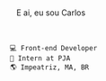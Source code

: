 <img src="https://media.giphy.com/media/hvRJCLFzcasrR4ia7z/giphy.gif" width="15px"> E ai, eu sou Carlos

<img src="https://raw.githubusercontent.com/rhoit/mode-icons/dump/icons/css.png" width="15px"> <img src="https://raw.githubusercontent.com/rhoit/mode-icons/dump/icons/html.png" width="15px"> 


	 💻 Front-end Developer
	 🚀 Intern at PJA
	 🌎 Impeatriz, MA, BR




<!-- **carlossantos74/carlossantos74** is a ✨ _special_ ✨ repository because its `README.md` (this file) appears on your GitHub profile. -->
